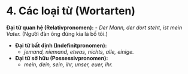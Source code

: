# 4. Các loại từ (Wortarten)

**Đại từ quan hệ (Relativpronomen):**
    - _Der Mann, der dort steht, ist mein Vater._ (Người đàn ông đứng kia là bố tôi.)
- **Đại từ bất định (Indefinitpronomen):**
    - _jemand, niemand, etwas, nichts, alle, einige._
- **Đại từ sở hữu (Possessivpronomen):**
    - _mein, dein, sein, ihr, unser, euer, ihr._